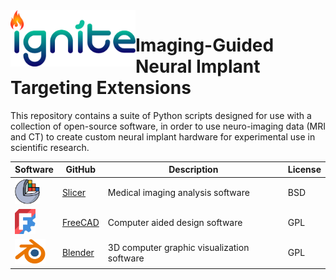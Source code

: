 <img src="https://github.com/Phenomenal-Cat/IGNITE/blob/main/Docs/source/_images/Logos/Ignite_bg_v1.png" width="200px" align="left"> 

# Imaging-Guided Neural Implant Targeting Extensions

This repository contains a suite of Python scripts designed for use with a collection of open-source software, in order to use neuro-imaging data (MRI and CT) to create custom neural implant hardware for experimental use in scientific research.

| Software | GitHub | Description | License |
| --- | --- | --- | --- |
| <a href="https://www.slicer.org"><img src="https://github.com/Phenomenal-Cat/IGNITE/blob/main/Docs/source/_images/Logos/Slicer_Icon.svg" height="40px"></a> | <a href="https://github.com/Slicer/Slicer"> Slicer </a> | Medical imaging analysis software | BSD |
| <a href="https://www.freecad.org"><img src="https://github.com/Phenomenal-Cat/IGNITE/blob/main/Docs/source/_images/Logos/Freecad_Icon.svg" height="40px"></a> | <a href="https://github.com/FreeCAD/FreeCAD"> FreeCAD </a> | Computer aided design software | GPL |
| <a href="https://www.blender.org"><img src="https://github.com/Phenomenal-Cat/IGNITE/blob/main/Docs/source/_images/Logos/Blender_Icon.svg" height="40px"></a> | <a href="https://github.com/blender/blender"> Blender </a> | 3D computer graphic visualization software | GPL |

